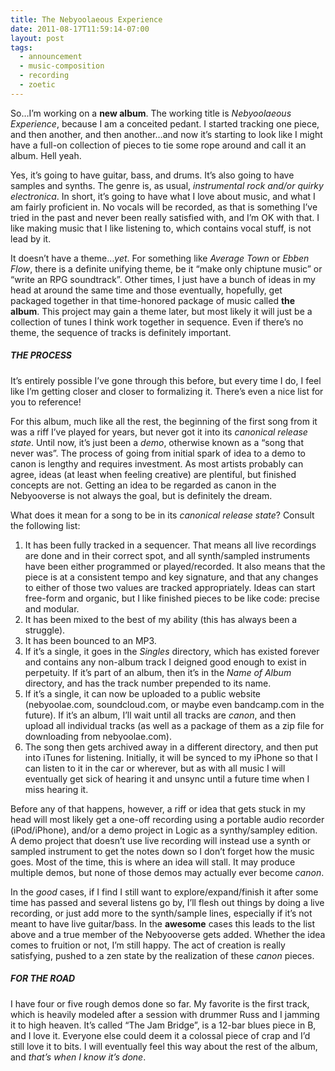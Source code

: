 ```yaml
---
title: The Nebyoolaeous Experience
date: 2011-08-17T11:59:14-07:00
layout: post
tags:
  - announcement
  - music-composition
  - recording
  - zoetic
---
```


So&#8230;I&#8217;m working on a **new album**. The working title is _Nebyoolaeous Experience_, because I am a conceited pedant. I started tracking one piece, and then another, and then another&#8230;and now it&#8217;s starting to look like I might have a full-on collection of pieces to tie some rope around and call it an album. Hell yeah.

<!--more-->

Yes, it&#8217;s going to have guitar, bass, and drums. It&#8217;s also going to have samples and synths. The genre is, as usual, _instrumental rock and/or quirky electronica_. In short, it&#8217;s going to have what I love about music, and what I am fairly proficient in. No vocals will be recorded, as that is something I&#8217;ve tried in the past and never been really satisfied with, and I&#8217;m OK with that. I like making music that I like listening to, which contains vocal stuff, is not lead by it.

It doesn&#8217;t have a theme&#8230;_yet_. For something like _Average Town_ or _Ebben Flow_, there is a definite unifying theme, be it &#8220;make only chiptune music&#8221; or &#8220;write an RPG soundtrack&#8221;. Other times, I just have a bunch of ideas in my head at around the same time and those eventually, hopefully, get packaged together in that time-honored package of music called **the album**. This project may gain a theme later, but most likely it will just be a collection of tunes I think work together in sequence. Even if there&#8217;s no theme, the sequence of tracks is definitely important.

##### THE PROCESS

It&#8217;s entirely possible I&#8217;ve gone through this before, but every time I do, I feel like I&#8217;m getting closer and closer to formalizing it. There&#8217;s even a nice list for you to reference!

For this album, much like all the rest, the beginning of the first song from it was a riff I&#8217;ve played for years, but never got it into its _canonical release state_. Until now, it&#8217;s just been a _demo_, otherwise known as a &#8220;song that never was&#8221;. The process of going from initial spark of idea to a demo to canon is lengthy and requires investment. As most artists probably can agree, ideas (at least when feeling creative) are plentiful, but finished concepts are not. Getting an idea to be regarded as canon in the Nebyooverse is not always the goal, but is definitely the dream.

What does it mean for a song to be in its _canonical release state_? Consult the following list:

  1. It has been fully tracked in a sequencer. That means all live recordings are done and in their correct spot, and all synth/sampled instruments have been either programmed or played/recorded. It also means that the piece is at a consistent tempo and key signature, and that any changes to either of those two values are tracked appropriately. Ideas can start free-form and organic, but I like finished pieces to be like code: precise and modular.
  2. It has been mixed to the best of my ability (this has always been a struggle).
  3. It has been bounced to an MP3.
  4. If it&#8217;s a single, it goes in the _Singles_ directory, which has existed forever and contains any non-album track I deigned good enough to exist in perpetuity. If it&#8217;s part of an album, then it&#8217;s in the _Name of Album_ directory, and has the track number prepended to its name.
  5. If it&#8217;s a single, it can now be uploaded to a public website (nebyoolae.com, soundcloud.com, or maybe even bandcamp.com in the future). If it&#8217;s an album, I&#8217;ll wait until all tracks are _canon_, and then upload all individual tracks (as well as a package of them as a zip file for downloading from nebyoolae.com).
  6. The song then gets archived away in a different directory, and then put into iTunes for listening. Initially, it will be synced to my iPhone so that I can listen to it in the car or wherever, but as with all music I will eventually get sick of hearing it and unsync until a future time when I miss hearing it.

Before any of that happens, however, a riff or idea that gets stuck in my head will most likely get a one-off recording using a portable audio recorder (iPod/iPhone), and/or a demo project in Logic as a synthy/sampley edition. A demo project that doesn&#8217;t use live recording will instead use a synth or sampled instrument to get the notes down so I don&#8217;t forget how the music goes. Most of the time, this is where an idea will stall. It may produce multiple demos, but none of those demos may actually ever become _canon_.

In the _good_ cases, if I find I still want to explore/expand/finish it after some time has passed and several listens go by, I&#8217;ll flesh out things by doing a live recording, or just add more to the synth/sample lines, especially if it&#8217;s not meant to have live guitar/bass. In the **awesome** cases this leads to the list above and a true member of the Nebyooverse gets added. Whether the idea comes to fruition or not, I&#8217;m still happy. The act of creation is really satisfying, pushed to a zen state by the realization of these _canon_ pieces.

##### FOR THE ROAD

I have four or five rough demos done so far. My favorite is the first track, which is heavily modeled after a session with drummer Russ and I jamming it to high heaven. It&#8217;s called &#8220;The Jam Bridge&#8221;, is a 12-bar blues piece in B, and I love it. Everyone else could deem it a colossal piece of crap and I&#8217;d still love it to bits. I will eventually feel this way about the rest of the album, and _that&#8217;s when I know it&#8217;s done_.
